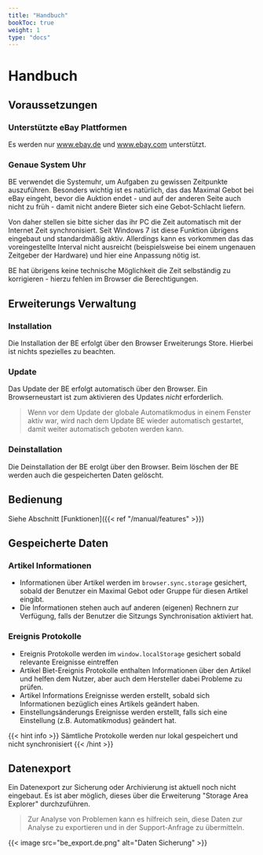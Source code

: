 ```yaml
---
title: "Handbuch"
bookToc: true
weight: 1
type: "docs"
---
```


# Handbuch

## Voraussetzungen

### Unterstützte eBay Plattformen
Es werden nur www.ebay.de und www.ebay.com unterstützt.

### Genaue System Uhr
BE verwendet die Systemuhr, um Aufgaben zu gewissen Zeitpunkte auszuführen. Besonders wichtig ist es natürlich,
das das Maximal Gebot bei eBay eingeht, bevor die Auktion endet - und auf der anderen Seite auch nicht zu früh - damit 
nicht andere Bieter sich eine Gebot-Schlacht liefern. 

Von daher stellen sie bitte sicher das ihr PC die Zeit automatisch mit der Internet Zeit synchronisiert. Seit Windows
7 ist diese Funktion übrigens eingebaut und standardmäßig aktiv. Allerdings kann es vorkommen das das voreingestellte
Interval nicht ausreicht (beispielsweise bei einem ungenauen Zeitgeber der Hardware) und hier eine Anpassung nötig ist.

BE hat übrigens keine technische Möglichkeit die Zeit selbständig zu korrigieren - hierzu fehlen im Browser die
Berechtigungen. 

## Erweiterungs Verwaltung 
### Installation
Die Installation der BE erfolgt über den Browser Erweiterungs Store. Hierbei ist nichts spezielles zu beachten.

### Update
Das Update der BE erfolgt automatisch über den Browser. Ein Browserneustart ist zum aktivieren des Updates *nicht* 
erforderlich. 

> Wenn vor dem Update der globale Automatikmodus in einem Fenster aktiv war, wird nach dem Update BE wieder automatisch
> gestartet, damit weiter automatisch geboten werden kann.

### Deinstallation
Die Deinstallation der BE erolgt über den Browser. Beim löschen der BE werden auch die gespeicherten Daten gelöscht.

## Bedienung
Siehe Abschnitt [Funktionen]({{< ref "/manual/features" >}})

## Gespeicherte Daten
### Artikel Informationen
* Informationen über Artikel werden im `browser.sync.storage` gesichert, sobald der Benutzer ein Maximal Gebot oder Gruppe für
diesen Artikel eingibt.
* Die Informationen stehen auch auf anderen (eigenen) Rechnern zur Verfügung, falls der Benutzer die Sitzungs Synchronisation
aktiviert hat.

### Ereignis Protokolle 
* Ereignis Protokolle werden im `window.localStorage` gesichert sobald relevante Ereignisse eintreffen
* Artikel Biet-Ereignis Protokolle enthalten Informationen über den Artikel und helfen dem Nutzer, aber auch dem
Hersteller dabei Probleme zu prüfen.
* Artikel Informations Ereignisse werden erstellt, sobald sich Informationen bezüglich eines Artikels geändert haben.
* Einstellungsänderungs Ereignisse werden erstellt, falls sich eine Einstellung (z.B. Automatikmodus) geändert hat.

{{< hint info >}}
Sämtliche Protokolle werden nur lokal gespeichert und nicht synchronisiert
{{< /hint >}}

## Datenexport
Ein Datenexport zur Sicherung oder Archivierung ist aktuell noch nicht eingebaut.
Es ist aber möglich, dieses über die Erweiterung "Storage Area Explorer" durchzuführen.

> Zur Analyse von Problemen kann es hilfreich sein, diese Daten zur Analyse zu exportieren und in der Support-Anfrage
> zu übermitteln.

{{< image src="be_export.de.png" alt="Daten Sicherung" >}}